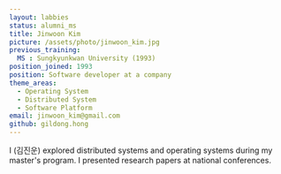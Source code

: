 ```yaml
---
layout: labbies
status: alumni_ms
title: Jinwoon Kim
picture: /assets/photo/jinwoon_kim.jpg
previous_training:
  MS : Sungkyunkwan University (1993)
position_joined: 1993
position: Software developer at a company
theme_areas:
  - Operating System
  - Distributed System
  - Software Platform
email: jinwoon_kim@gmail.com
github: gildong.hong
---
```


I (김진운) explored distributed systems and operating systems during my master's program. I presented research papers at national conferences.